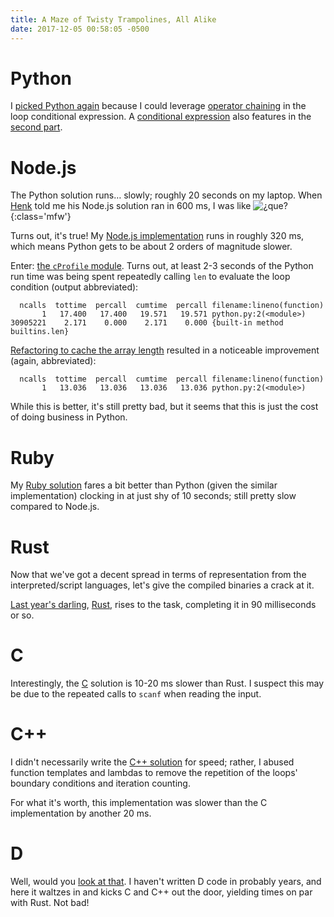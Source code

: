 ```yaml
---
title: A Maze of Twisty Trampolines, All Alike
date: 2017-12-05 00:58:05 -0500
---
```

# Python
I [picked Python again][python1] because I could leverage [operator
chaining][pyopchain] in the loop conditional expression. A [conditional
expression][pycondex] also features in the [second part][python2].

# Node.js
The Python solution runs… slowly; roughly 20 seconds on my laptop. When
[Henk][helloserve] told me his Node.js solution ran in 600 ms, I was like
![¿que?][1]{:class='mfw'}

Turns out, it's true! My [Node.js implementation][nodejs] runs in roughly 320
ms, which means Python gets to be about 2 orders of magnitude slower.

Enter: [the `cProfile` module][cprofile]. Turns out, at least 2-3 seconds of
the Python run time was being spent repeatedly calling `len` to evaluate the
loop condition (output abbreviated):

      ncalls  tottime  percall  cumtime  percall filename:lineno(function)
           1   17.400   17.400   19.571   19.571 python.py:2(<module>)
    30905221    2.171    0.000    2.171    0.000 {built-in method builtins.len}

[Refactoring to cache the array length][python3] resulted in a noticeable
improvement (again, abbreviated):

      ncalls  tottime  percall  cumtime  percall filename:lineno(function)
           1   13.036   13.036   13.036   13.036 python.py:2(<module>)

While this is better, it's still pretty bad, but it seems that this is just the
cost of doing business in Python.

# Ruby
My [Ruby solution][ruby] fares a bit better than Python (given the similar
implementation) clocking in at just shy of 10 seconds; still pretty slow
compared to Node.js.

# Rust
Now that we've got a decent spread in terms of representation from the
interpreted/script languages, let's give the compiled binaries a crack at it.

[Last year's darling][aoc2016], [Rust][rust], rises to the task, completing it
in 90 milliseconds or so.

# C
Interestingly, the [C][c] solution is 10-20 ms slower than Rust. I suspect this
may be due to the repeated calls to `scanf` when reading the input.

# C++
I didn't necessarily write the [C++ solution][cpp] for speed; rather, I abused
function templates and lambdas to remove the repetition of the loops' boundary
conditions and iteration counting.

For what it's worth, this implementation was slower than the C implementation
by another 20 ms.

# D
Well, would you [look at that][d]. I haven't written D code in probably years,
and here it waltzes in and kicks C and C++ out the door, yielding times on par
with Rust. Not bad!

[1]: https://i.imgur.com/ASvCFmOh.jpg
[aoc2016]: https://github.com/slyfoxza/advent-of-code/tree/eccc9f9113f00fe3ab84ebf59f38df1685fef3db/2016
[c]: https://github.com/slyfoxza/advent-of-code/blob/6a45b4f02006cfddb319b33b38d61a1c966b9b92/2017/05/c.c
[cpp]: https://github.com/slyfoxza/advent-of-code/blob/0c29fffbfafcf70ef36cf6dc0dd833f8bd43c5cb/2017/05/c%2B%2B.c%2B%2B
[cprofile]: https://docs.python.org/3/library/profile.html
[d]: https://github.com/slyfoxza/advent-of-code/blob/81877da0f2ebfe532fe4e2450c1f7d9637b25bd0/2017/05/d.d
[helloserve]: https://github.com/helloserve/adventofcode/blob/master/2017/day5.js
[nodejs]: https://github.com/slyfoxza/advent-of-code/blob/2ff7ce14f116b93e9c2113ff170b1a65700653a6/2017/05/node.js
[pycondex]: https://docs.python.org/3/reference/expressions.html#conditional-expressions
[pyopchain]: https://docs.python.org/3/reference/expressions.html#comparisons
[python1]: https://github.com/slyfoxza/advent-of-code/blob/c9dbe4e51261e8ed6a9502c54453f68928ad6f77/2017/05/python.py
[python2]: https://github.com/slyfoxza/advent-of-code/blob/c9dbe4e51261e8ed6a9502c54453f68928ad6f77/2017/05/python.py#L17
[python3]: https://github.com/slyfoxza/advent-of-code/blob/a19f317ab634e53135e96789e25f4ebef8136a31/2017/05/python.py
[ruby]: https://github.com/slyfoxza/advent-of-code/blob/c8c6a615666b464e96a96d416d2070665024767e/2017/05/ruby.rb
[rust]: https://github.com/slyfoxza/advent-of-code/blob/0bc2f610e3661dbebc100796a1fd14f73390849a/2017/05/rust.rs
